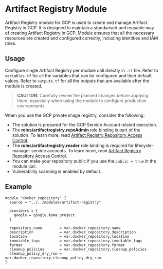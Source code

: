 # Artifact Registry Module

Artifact Registry module for GCP is used to create and manage Artifact Registry in GCP. 
It is designed to maintain a standarised and reusable way of creating Artifact Registry in GCP.
Module ensures that all the necessary resources are created and configured correctly, including identities and IAM roles.

## Usage

Configure single Artifact Registry per module call directly in `.tf` file.
Refer to `variables.tf` for all the variables that can be configured and their default values.
Refer to `outputs.tf` for all the outputs that are available after the module is created.

> **CAUTION:** Carefully review the planned changes before applying them, especially when using the module to configure production environments.

When you use the GCP private image registry, consider the following:

- The solution is prepared for the GCP Service Account related execution.
- The **roles/artifactregistry.repoAdmin** role binding is part of the solution. To learn more, read [Artifact Registry Repository Access Control](https://cloud.google.com/artifact-registry/docs/access-control).
- The **roles/artifactregistry.reader** role binding is required for lifecycle-manager service accounts. To learn more, read [Artifact Registry Repository Access Control](https://cloud.google.com/artifact-registry/docs/access-control).
- You can make your repository public if you use the `public = true` in the module call.
- Vulnerability scanning is enabled by default.

## Example

```hcl
module "docker_repository" {
  source = "../../modules/artifact-registry"

  providers = {
    google = google.kyma_project
  }

  repository_name        = var.docker_repository.name
  description            = var.docker_repository.description
  location               = var.docker_repository.location
  immutable_tags         = var.docker_repository.immutable_tags
  format                 = var.docker_repository.format
  cleanup_policies       = var.docker_repository.cleanup_policies
  cleanup_policy_dry_run = var.docker_repository.cleanup_policy_dry_run
}
```